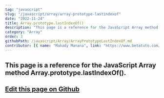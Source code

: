 ```yaml
---
tag: "javascript"
slug: "/javascript/array/array-prototype-lastindexof"
date: "2022-11-24"
title: Array.prototype.lastIndexOf()
description: "This page is a reference for the JavaScript Array method Array.prototype.lastIndexOf()."
category: "Array"
order: 3
githubPath: /javascript/Array/ArrayPrototypeLastIndexOf.md
contributor: [{ name: "Mahady Manana", link: "https://www.betatuto.com/" }]
---
```



## This page is a reference for the JavaScript Array method Array.prototype.lastIndexOf().

## <a href="https://github.com/mahady-manana/betatuto-docs/tree/main/docs/javascript/Array/ArrayPrototypeLastIndexOf.md" target="_blank">Edit this page on Github</a>


